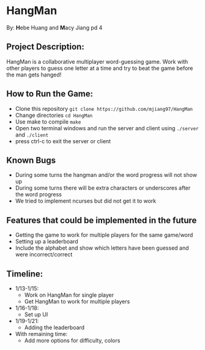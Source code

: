 # HangMan
By: **H**ebe Huang and **M**acy Jiang pd 4

## Project Description:
HangMan is a collaborative multiplayer word-guessing game. Work with other players to guess one letter at a time and try to beat the game before the man gets hanged! 

## How to Run the Game:
- Clone this repository
`git clone https://github.com/mjiang97/HangMan`
- Change directories
`cd HangMan`
- Use make to compile
`make`
- Open two terminal windows and run the server and client
using `./server` and `./client`
- press ctrl-c to exit the server or client

## Known Bugs
- During some turns the hangman and/or the word progress will not show up
- During some turns there will be extra characters or underscores after the word progress
- We tried to implement ncurses but did not get it to work

## Features that could be implemented in the future
- Getting the game to work for multiple players for the same game/word
- Setting up a leaderboard
- Include the alphabet and show which letters have been guessed and were incorrect/correct

## Timeline:
- 1/13-1/15: 
	- Work on HangMan for single player
	- Get HangMan to work for multiple players 
- 1/16-1/18:
	- Set up UI
- 1/19-1/21:
	- Adding the leaderboard
- With remaining time: 
	- Add more options for difficulty, colors
